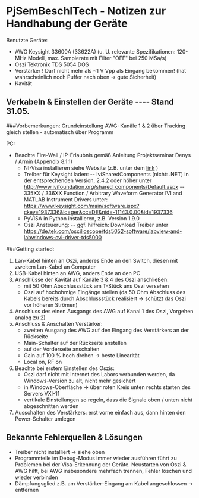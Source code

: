 # PjSemBeschlTech - Notizen zur Handhabung der Geräte

Benutzte Geräte:
- AWG		Keysight 33600A (33622A)
			(u. U. relevante Spezifikationen: 120-MHz Modell, max. Samplerate mit Filter "OFF" bei 250 MSa/s)
- Oszi		Tektronix TDS 5054 DOS
- Verstärker	! Darf nicht mehr als ~1 V Vpp als Eingang bekommen! (hat wahrscheinlich noch Puffer nach oben -> gute Sicherheit)
- Kavität		

## Verkabeln & Einstellen der Geräte ---- Stand 31.05.

###Vorbemerkungen:
Grundeinstellung AWG: Kanäle 1 & 2 über Tracking gleich stellen - automatisch über Programm

PC: 
- Beachte Fire-Wall / IP-Erlaubnis gemäß Anleitung Projektseminar Denys / Armin (Appendix 8.1.1)
	- NI-Visa installieren siehe Website (z.B. unter dem [link](http://search.ni.com/nisearch/app/main/p/bot/no/ap/tech/lang/de/pg/1/sn/ssnav:drv/q/ni%20visa%20/) )
	- Treiber für Keysight laden:
		-- IviSharedComponents (nicht: .NET) in der entsprechenden Version, 2.4.2 oder höher unter 
			http://www.ivifoundation.org/shared_components/Default.aspx
		-- 335XX / 336XX Function / Arbitrary Waveform Generator IVI and MATLAB Instrument Drivers unter:
			https://www.keysight.com/main/software.jspx?ckey=1937336&lc=ger&cc=DE&nid=-11143.0.00&id=1937336
	- PyVISA in Python installieren, z.B. Version 1.9.0
	- Oszi Ansteuerung:
		-- ggf. hilfreich: Download Treiber unter
			https://de.tek.com/oscilloscope/tds5052-software/labview-and-labwindows-cvi-driver-tds5000
		
		
###Getting started:
1) Lan-Kabel hinten an Oszi, anderes Ende an den Switch, diesen mit zweitem Lan-Kabel an Computer
2) USB-Kabel hinten an AWG, anders Ende an den PC
3) Anschlüsse der Kavität auf Kanäle 3 & 4 des Oszi anschließen:
	- mit 50 Ohm Abschlussstück am T-Stück ans Oszi versehen
	- Oszi auf hochohmige Eingänge stellen (da 50 Ohm Abschluss des Kabels bereits durch Abschlussstück realisiert -> schützt das Oszi vor höheren Strömen)
4) Anschluss des einen Ausgangs des AWG auf Kanal 1 des Oszi, Vorgehen analog zu 2)
5) Anschluss & Anschalten Verstärker:
	- zweiten Ausgang des AWG auf den Eingang des Verstärkers an der Rückseite
	- Main-Schalter auf der Rückseite anstellen
	- auf der Vorderseite anschalten
	- Gain auf 100 % hoch drehen -> beste Linearität
	- Local on, RF on
6) Beachte bei erstem Einstellen des Oszis:
	- Oszi darf nicht mit Internet des Labors verbunden werden, da Windows-Version zu alt, nicht mehr gesichert
	- in Windows-Oberfläche -> über roten Kreis unten rechts starten des Servers VXI-11
	- vertikale Einstellungen so regeln, dass die Signale oben / unten nicht abgeschnitten werden
7) Ausschalten des Verstärkers:
	 erst vorne einfach aus, dann hinten den Power-Schalter umlegen


## Bekannte Fehlerquellen & Lösungen
- Treiber nicht installiert -> siehe oben
- Programmteile im Debug-Modus immer wieder ausführen führt zu Problemen bei der Visa-Erkennung der Geräte. Neustarten von Oszi & AWG hilft, bei AWG insbesondere mehrfach trennen, Fehler löschen und wieder verbinden
- Dämpfungsglied z.B. am Verstärker-Eingang am Kabel angeschlossen -> entfernen